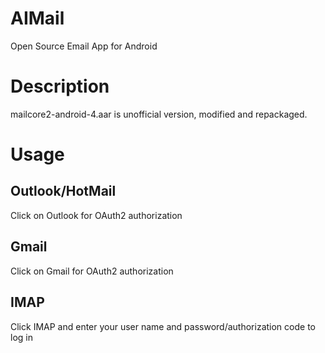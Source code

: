 # AIMail
Open Source Email App for Android

# Description
mailcore2-android-4.aar is unofficial version, modified and repackaged.

# Usage
## Outlook/HotMail
Click on Outlook for OAuth2 authorization

## Gmail
Click on Gmail for OAuth2 authorization

## IMAP
Click IMAP and enter your user name and password/authorization code to log in


    
